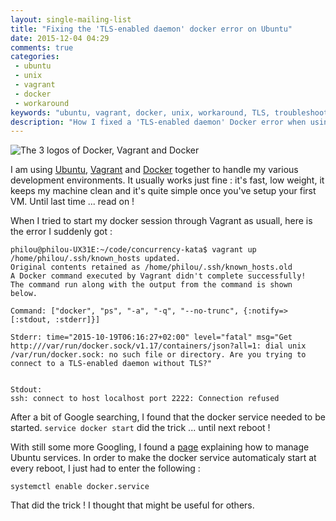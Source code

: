 ```yaml
---
layout: single-mailing-list
title: "Fixing the 'TLS-enabled daemon' docker error on Ubuntu"
date: 2015-12-04 04:29
comments: true
categories:
 - ubuntu
 - unix
 - vagrant
 - docker
 - workaround
keywords: "ubuntu, vagrant, docker, unix, workaround, TLS, troubleshooting"
description: "How I fixed a 'TLS-enabled daemon' Docker error when using Vagrant on Ubuntu"
---
```

![The 3 logos of Docker, Vagrant and Docker]({{site.url}}{{site.baseurl}}/imgs/2015-12-04-fixing-the-tls-enabled-daemon-docker-error-on-ubuntu/docker-vagrant-ubuntu.jpg)

I am using [Ubuntu](http://www.ubuntu.com/), [Vagrant](https://www.vagrantup.com/) and [Docker](https://www.docker.com/) together to handle my various development environments. It usually works just fine : it's fast, low weight, it keeps my machine clean and it's quite simple once you've setup your first VM. Until last time ... read on !

When I tried to start my docker session through Vagrant as usuall, here is the error I suddenly got :

```
philou@philou-UX31E:~/code/concurrency-kata$ vagrant up
/home/philou/.ssh/known_hosts updated.
Original contents retained as /home/philou/.ssh/known_hosts.old
A Docker command executed by Vagrant didn't complete successfully!
The command run along with the output from the command is shown
below.

Command: ["docker", "ps", "-a", "-q", "--no-trunc", {:notify=>[:stdout, :stderr]}]

Stderr: time="2015-10-19T06:16:27+02:00" level="fatal" msg="Get http:///var/run/docker.sock/v1.17/containers/json?all=1: dial unix /var/run/docker.sock: no such file or directory. Are you trying to connect to a TLS-enabled daemon without TLS?"


Stdout:
ssh: connect to host localhost port 2222: Connection refused
```

After a bit of Google searching, I found that the docker service needed to be started. ```service docker start``` did the trick ... until next reboot !

With still some more Googling, I found a [page](http://askubuntu.com/questions/19320/how-to-enable-or-disable-services) explaining how to manage Ubuntu services. In order to make the docker service automaticaly start at every reboot, I just had to enter the following :

```
systemctl enable docker.service
```

That did the trick ! I thought that might be useful for others.
